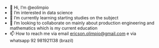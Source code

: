 - 👋 Hi, I’m @eolimpio
- 👀 I’m interested in data science 
- 🌱 I’m currently learning starting studies on the subject
- 💞️ I’m looking to collaborate on mainly about production engineering and mathematics which is my current education
- 📫 How to reach me via email ericson.olimpio@gmail.com e via whatsapp 92 981921138 (brazil)

<!---
eolimpio/eolimpio is a ✨ special ✨ repository because its `README.md` (this file) appears on your GitHub profile.
You can click the Preview link to take a look at your changes.
--->
